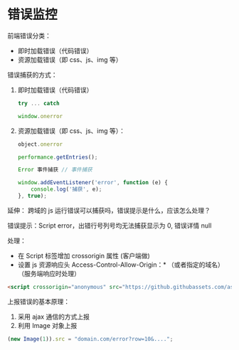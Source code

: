 # 错误监控

前端错误分类：

- 即时加载错误（代码错误）
- 资源加载错误（即 css、js、img 等）

错误捕获的方式：

1. 即时加载错误（代码错误）

    ```js
    try ... catch

    window.onerror
    ```

2. 资源加载错误（即 css、js、img 等）：

    ```js
    object.onerror

    performance.getEntries();

    Error 事件捕获 // 事件捕获
    ```

    ```js
    window.addEventListener('error', function (e) {
        console.log('捕获', e);
    }, true);
    ```

延伸：
跨域的 js 运行错误可以捕获吗，错误提示是什么，应该怎么处理？

错误提示：Script error，出错行号列号均无法捕获显示为 0, 错误详情 null

处理：

- 在 Script 标签增加 crossorigin 属性 (客户端做)
- 设置 js 资源响应头 Access-Control-Allow-Origin：* （或者指定的域名）（服务端响应时处理）

```html
<script crossorigin="anonymous" src="https://github.githubassets.com/assets/environment-1f61fedf.js"></script>
```

上报错误的基本原理：

1. 采用 ajax 通信的方式上报
2. 利用 Image 对象上报

```js
(new Image(1)).src = "domain.com/error?row=10&....";
```
